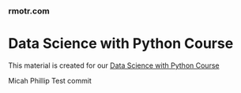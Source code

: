### rmotr.com
# Data Science with Python Course

This material is created for our [Data Science with Python Course](https://rmotr.com/data-science-python-course)

Micah Phillip Test commit